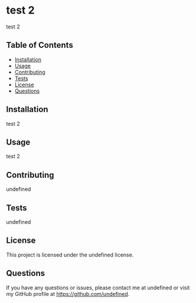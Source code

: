 # test 2

test 2

## Table of Contents
- [Installation](#installation)
- [Usage](#usage)
- [Contributing](#contributing)
- [Tests](#tests)
- [License](#license)
- [Questions](#questions)

## Installation
test 2

## Usage
test 2

## Contributing
undefined

## Tests
undefined

## License
This project is licensed under the undefined license.

## Questions
If you have any questions or issues, please contact me at undefined or visit my GitHub profile at https://github.com/undefined.